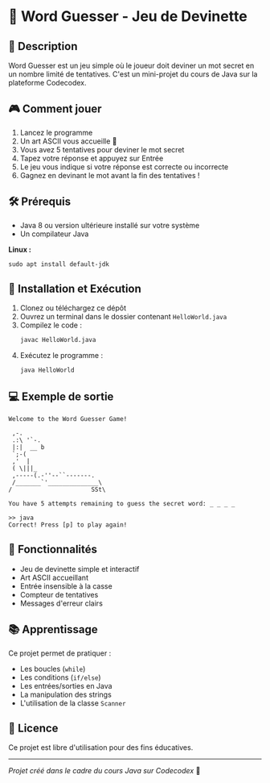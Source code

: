 # 🎯 Word Guesser - Jeu de Devinette

## 📝 Description

Word Guesser est un jeu simple où le joueur doit deviner un mot secret en un nombre limité de tentatives. C'est un mini-projet du cours de Java sur la plateforme Codecodex.

## 🎮 Comment jouer

1. Lancez le programme
2. Un art ASCII vous accueille 🚀
3. Vous avez 5 tentatives pour deviner le mot secret
4. Tapez votre réponse et appuyez sur Entrée
5. Le jeu vous indique si votre réponse est correcte ou incorrecte
6. Gagnez en devinant le mot avant la fin des tentatives !

## 🛠️ Prérequis

- Java 8 ou version ultérieure installé sur votre système
- Un compilateur Java

**Linux :**
```shell
sudo apt install default-jdk
```

## 🚀 Installation et Exécution

1. Clonez ou téléchargez ce dépôt
2. Ouvrez un terminal dans le dossier contenant `HelloWorld.java`
3. Compilez le code :
   ```bash
   javac HelloWorld.java
   ```
4. Exécutez le programme :
   ```bash
   java HelloWorld
   ```

## 💻 Exemple de sortie

```
Welcome to the Word Guesser Game!

 ,-.
 .:\ '`-.
 |:|  __ b
 `;-(
 ,'  |
 ( \|||_
 ,-----(.-''--``-------.
 /_______`'______________\
/                      SSt\

You have 5 attempts remaining to guess the secret word: _ _ _ _

>> java
Correct! Press [p] to play again!
```

## 🧠 Fonctionnalités

- Jeu de devinette simple et interactif
- Art ASCII accueillant
- Entrée insensible à la casse
- Compteur de tentatives
- Messages d'erreur clairs

## 📚 Apprentissage

Ce projet permet de pratiquer :
- Les boucles (`while`)
- Les conditions (`if/else`)
- Les entrées/sorties en Java
- La manipulation des strings
- L'utilisation de la classe `Scanner`

## 📄 Licence

Ce projet est libre d'utilisation pour des fins éducatives.

---

*Projet créé dans le cadre du cours Java sur Codecodex* 🚀

